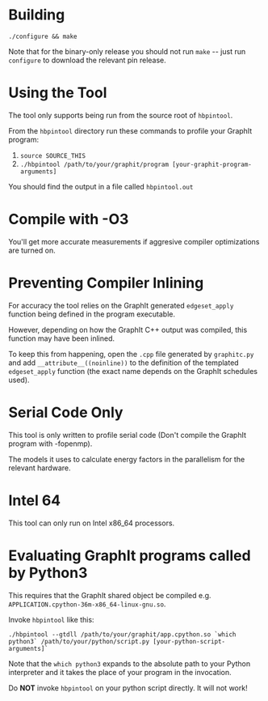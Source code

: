 # Building #

`./configure && make`

Note that for the binary-only release you should not run `make` -- just run `configure` to download the relevant pin release.

# Using the Tool #

The tool only supports being run from the source root of `hbpintool`.

From the `hbpintool` directory run these commands to profile your GraphIt program:

1. `source SOURCE_THIS`
2. `./hbpintool /path/to/your/graphit/program [your-graphit-program-arguments]`

You should find the output in a file called `hbpintool.out`

# Compile with -O3

You'll get more accurate measurements if aggresive compiler optimizations are turned on.

# Preventing Compiler Inlining #

For accuracy the tool relies on the GraphIt generated `edgeset_apply` function being defined in the program executable.

However, depending on how the GraphIt C++ output was compiled, this function may have been inlined.

To keep this from happening, open the `.cpp` file generated by `graphitc.py` and add `__attribute__((noinline))` to the definition 
of the templated `edgeset_apply` function (the exact name depends on the GraphIt schedules used).

# Serial Code Only #

This tool is only written to profile serial code (Don't compile the GraphIt program with -fopenmp).

The models it uses to calculate energy factors in the parallelism for the relevant hardware.

# Intel 64 #

This tool can only run on Intel x86_64 processors.

# Evaluating GraphIt programs called by Python3 #

This requires that the GraphIt shared object be compiled e.g. `APPLICATION.cpython-36m-x86_64-linux-gnu.so`.

Invoke `hbpintool` like this:

```
./hbpintool --gtdll /path/to/your/graphit/app.cpython.so `which python3` /path/to/your/python/script.py [your-python-script-arguments]`
```

Note that the `which python3` expands to the absolute path to your Python interpreter and it takes the place of your program in the invocation.

Do **NOT** invoke `hbpintool` on your python script directly. It will not work! 
